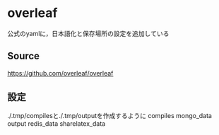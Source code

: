 # overleaf
公式のyamlに，日本語化と保存場所の設定を追加している

## Source
https://github.com/overleaf/overleaf

## 設定
./.tmp/compilesと./.tmp/outputを作成するように
compiles  mongo_data  output  redis_data sharelatex_data
